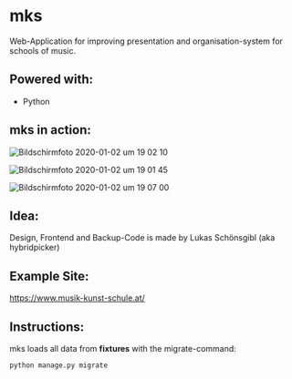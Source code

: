 # mks

Web-Application for improving presentation and organisation-system for schools of music.

## Powered with:
   
   - Python

## mks in action:
![Bildschirmfoto 2020-01-02 um 19 02 10](https://user-images.githubusercontent.com/40589021/71683419-ce6dd100-2d92-11ea-8d49-5d5cbff9154b.png)

![Bildschirmfoto 2020-01-02 um 19 01 45](https://user-images.githubusercontent.com/40589021/71683471-e9404580-2d92-11ea-87a3-8eb0af2cf945.png)

![Bildschirmfoto 2020-01-02 um 19 07 00](https://user-images.githubusercontent.com/40589021/71683511-10971280-2d93-11ea-844f-5009618425ba.png)


## Idea:
Design, Frontend and Backup-Code is made by Lukas Schönsgibl (aka hybridpicker)

## Example Site:
https://www.musik-kunst-schule.at/

## Instructions:

mks loads all data from **fixtures** with the migrate-command:
```python
python manage.py migrate
```
